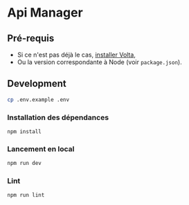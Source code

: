 # Api Manager

## Pré-requis

- Si ce n'est pas déjà le cas, [installer Volta](https://volta.sh/),
- Ou la version correspondante à Node (voir `package.json`).

## Development

```bash
cp .env.example .env
```

### Installation des dépendances

```
npm install
```

### Lancement en local

```bash
npm run dev
```

### Lint

```bash
npm run lint
```
